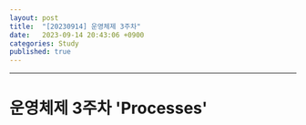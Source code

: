 ```yaml
---
layout: post
title:  "[20230914] 운영체제 3주차"
date:   2023-09-14 20:43:06 +0900
categories: Study
published: true
---
```


---
# 운영체제 3주차 'Processes'

<br>
<br>



